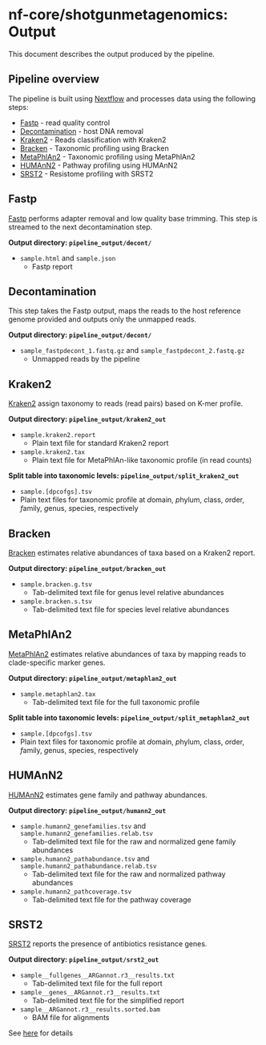 # nf-core/shotgunmetagenomics: Output

This document describes the output produced by the pipeline. 

<!-- TODO nf-core: Write this documentation describing your workflow's output -->

## Pipeline overview
The pipeline is built using [Nextflow](https://www.nextflow.io/)
and processes data using the following steps:

- [Fastp](#fastp) - read quality control
- [Decontamination](#decontamination) - host DNA removal
- [Kraken2](#kraken2) - Reads classification with Kraken2
- [Bracken](#bracken) - Taxonomic profiling using Bracken
- [MetaPhlAn2](#metaphlan2) - Taxonomic profiling using MetaPhlAn2
- [HUMAnN2](#humann2) - Pathway profiling using HUMAnN2
- [SRST2](#srst2) - Resistome profiling with SRST2

## Fastp

[Fastp](https://github.com/OpenGene/fastp) performs adapter removal and low quality base trimming. This step is streamed to the next decontamination step.

**Output directory: `pipeline_output/decont/`**

* `sample.html` and `sample.json`
  * Fastp report

## Decontamination

This step takes the Fastp output, maps the reads to the host reference genome provided and outputs only the unmapped reads.

**Output directory: `pipeline_output/decont/`**

* `sample_fastpdecont_1.fastq.gz` and `sample_fastpdecont_2.fastq.gz`
  * Unmapped reads by the pipeline

## Kraken2

[Kraken2](https://ccb.jhu.edu/software/kraken2/) assign taxonomy to reads (read pairs) based on K-mer profile.

**Output directory: `pipeline_output/kraken2_out`**

* `sample.kraken2.report`
  * Plain text file for standard Kraken2 report
* `sample.kraken2.tax`
  * Plain text file for MetaPhlAn-like taxonomic profile (in read counts)

**Split table into taxonomic levels: `pipeline_output/split_kraken2_out`**

* `sample.[dpcofgs].tsv`
 * Plain text files for taxonomic profile at *d*omain, *p*hylum, *c*lass, *o*rder, *f*amily, *g*enus, *s*pecies, respectively

## Bracken

[Bracken](https://ccb.jhu.edu/software/bracken/) estimates relative abundances of taxa based on a Kraken2 report.

**Output directory: `pipeline_output/bracken_out`**

* `sample.bracken.g.tsv`
  * Tab-delimited text file for genus level relative abundances
* `sample.bracken.s.tsv`
  * Tab-delimited text file for species level relative abundances


## MetaPhlAn2

[MetaPhlAn2](https://bitbucket.org/biobakery/metaphlan2/) estimates relative abundances of taxa by mapping reads to clade-specific marker genes.

**Output directory: `pipeline_output/metaphlan2_out`**

* `sample.metaphlan2.tax`
  * Tab-delimited text file for the full taxonomic profile

**Split table into taxonomic levels: `pipeline_output/split_metaphlan2_out`**

* `sample.[dpcofgs].tsv`
 * Plain text files for taxonomic profile at *d*omain, *p*hylum, *c*lass, *o*rder, *f*amily, *g*enus, *s*pecies, respectively

## HUMAnN2

[HUMAnN2](https://bitbucket.org/biobakery/humann2/) estimates gene family and pathway abundances.

**Output directory: `pipeline_output/humann2_out`**

* `sample.humann2_genefamilies.tsv` and `sample.humann2_genefamilies.relab.tsv`
  * Tab-delimited text file for the raw and normalized gene family abundances
* `sample.humann2_pathabundance.tsv` and `sample.humann2_pathabundance.relab.tsv`
  * Tab-delimited text file for the raw and normalized pathway abundances
* `sample.humann2_pathcoverage.tsv`
  * Tab-delimited text file for the pathway coverage

## SRST2
[SRST2](https://github.com/katholt/srst2) reports the presence of antibiotics resistance genes.

**Output directory: `pipeline_output/srst2_out`**

* `sample__fullgenes__ARGannot.r3__results.txt`
  * Tab-delimited text file for the full report
* `sample__genes__ARGannot.r3__results.txt`
  * Tab-delimited text file for the simplified report
* `sample__ARGannot.r3__results.sorted.bam`
  * BAM file for alignments

See [here](https://github.com/katholt/srst2#gene-typing) for details






